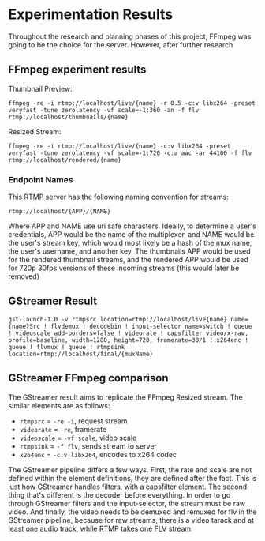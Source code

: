# Experimentation Results

Throughout the research and planning phases of this project, FFmpeg was going to be the choice for the server. However, after further research

## FFmpeg experiment results

Thumbnail Preview: 

`ffmpeg -re -i rtmp://localhost/live/{name} -r 0.5 -c:v libx264 -preset veryfast -tune zerolatency -vf scale=-1:360 -an -f flv rtmp://localhost/thumbnails/{name}`

Resized Stream:

`ffmpeg -re -i rtmp://localhost/live/{name} -c:v libx264 -preset veryfast -tune zerolatency -vf scale=-1:720 -c:a aac -ar 44100 -f flv rtmp://localhost/rendered/{name}`

### Endpoint Names

This RTMP server has the following naming convention for streams:

`rtmp://localhost/{APP}/{NAME}`

Where APP and NAME use uri safe characters. Ideally, to determine a user's credentials, APP would be the name of the multiplexer, and NAME would be the user's stream key, which would most likely be a hash of the mux name, the user's username, and another key. The thumbnails APP would be used for the rendered thumbnail streams, and the rendered APP would be used for 720p 30fps versions of these incoming streams (this would later be removed)

## GStreamer Result

`gst-launch-1.0 -v rtmpsrc location=rtmp://localhost/live{name} name={name}Src ! flvdemux ! decodebin ! input-selector name=switch ! queue ! videoscale add-borders=false ! videorate ! capsfilter video/x-raw, profile=baseline, width=1280, height=720, framerate=30/1 ! x264enc ! queue ! flvmux ! queue ! rtmpsink location=rtmp://localhost/final/{muxName}`

## GStreamer FFmpeg comparison

The GStreamer result aims to replicate the FFmpeg Resized stream. The similar elements are as follows:

- `rtmpsrc` = `-re -i`, request stream
- `videorate` = `-re`, framerate
- `videoscale` = `-vf scale`, video scale
- `rtmpsink` = `-f flv`, sends stream to server
- `x264enc` = `-c:v libx264`, encodes to x264 codec

The GStreamer pipeline differs a few ways. First, the rate and scale are not defined within the element definitions, they are defined after the fact. This is just how GStreamer handles filters, with a capsfilter element. The second thing that's different is the decoder before everything. In order to go through GStreamer filters and the input-selector, the stream must be raw video. And finally, the video needs to be demuxed and remuxed for flv in the GStreamer pipeline, because for raw streams, there is a video tarack and at least one audio track, while RTMP takes one FLV stream
